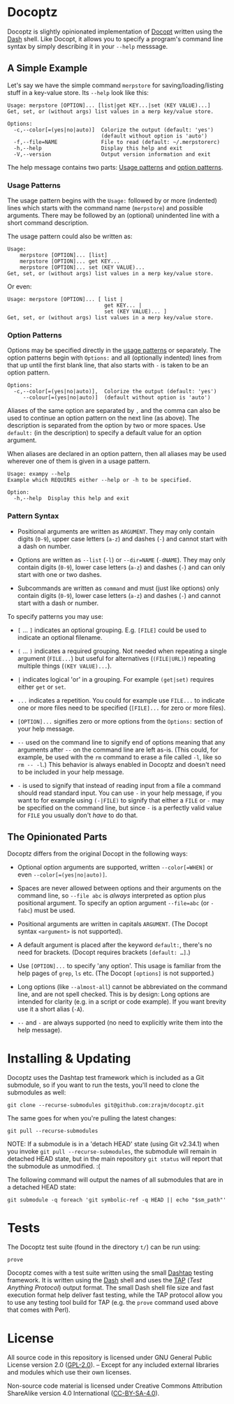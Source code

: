 # Docoptz

Docoptz is slightly opinionated implementation of [Docopt] written using the
[Dash] shell. Like Docopt, it allows you to specify a program's command line
syntax by simply describing it in your `--help` messsage.


## A Simple Example

Let's say we have the simple command `merpstore` for saving/loading/listing
stuff in a key-value store. Its `--help` look like this:

    Usage: merpstore [OPTION]... [list|get KEY...|set (KEY VALUE)...]
    Get, set, or (without args) list values in a merp key/value store.

    Options:
      -c,--color[=(yes|no|auto)]  Colorize the output (default: 'yes')
                                  (default without option is 'auto')
      -f,--file=NAME              File to read (default: ~/.merpstorerc)
      -h,--help                   Display this help and exit
      -V,--version                Output version information and exit

The help message contains two parts: [Usage patterns](#usage-patterns) and
[option patterns](#option-patterns).


### Usage Patterns

The usage pattern begins with the `Usage:` followed by or more (indented) lines
which starts with the command name (`merpstore`) and possible arguments. There
may be followed by an (optional) unindented line with a short command
description.

The usage pattern could also be written as:

    Usage:
        merpstore [OPTION]... [list]
        merpstore [OPTION]... get KEY...
        merpstore [OPTION]... set (KEY VALUE)...
    Get, set, or (without args) list values in a merp key/value store.

Or even:

    Usage: merpstore [OPTION]... [ list |
                                   get KEY... |
                                   set (KEY VALUE)... ]
    Get, set, or (without args) list values in a merp key/value store.


### Option Patterns

Options may be specified directly in the [usage patterns](#usage-patterns) or
separately. The option patterns begin with `Options:` and all (optionally
indented) lines from that up until the first blank line, that also starts with
`-` is taken to be an option pattern.

    Options:
      -c,--color[=(yes|no|auto)],  Colorize the output (default: 'yes')
         --colour[=(yes|no|auto)]  (default without option is 'auto')

Aliases of the same option are separated by `,` and the comma can also be used
to continue an option pattern on the next line (as above). The description is
separated from the option by two or more spaces. Use `default:` (in the
description) to specify a default value for an option argument.

When aliases are declared in an option pattern, then all aliases may be used
wherever one of them is given in a usage pattern.

    Usage: exampy --help
    Example which REQUIRES either --help or -h to be specified.

    Option:
      -h,--help  Display this help and exit


### Pattern Syntax

* Positional arguments are written as `ARGUMENT`. They may only contain digits
  (`0-9`), upper case letters (`a-z`) and dashes (`-`) and cannot start with a
  dash on number.

* Options are written as `--list` (`-l`) or `--dir=NAME` (`-dNAME`). They may
  only contain digits (`0-9`), lower case letters (`a-z`) and dashes (`-`) and
  can only start with one or two dashes.

* Subcommands are written as `command` and must (just like options) only
  contain digits (`0-9`), lower case letters (`a-z`) and dashes (`-`) and
  cannot start with a dash or number.

To specify patterns you may use:

* `[` … `]` indicates an optional grouping. E.g. `[FILE]` could be used to
  indicate an optional filename.

* `(` … `)` indicates a required grouping. Not needed when repeating a single
  argument (`FILE...`) but useful for alternatives (`(FILE|URL)`) repeating
  multiple things (`(KEY VALUE)...`).

* `|` indicates logical 'or' in a grouping. For example `(get|set)` requires
  either `get` or `set`.

* `...` indicates a repetition. You could for example use `FILE...` to indicate
  one or more files need to be specified (`[FILE]...` for zero or more files).

* `[OPTION]...` signifies zero or more options from the `Options:` section of
  your help message.

* `--` used on the command line to signify end of options meaning that any
  arguments after `--` on the command line are left as-is. (This could, for
  example, be used with the `rm` command to erase a file called `-l`, like so
  `rm -- -l`.) This behavior is always enabled in Docoptz and doesn't need to
  be included in your help message.

* `-` is used to signify that instead of reading input from a file a command
  should read standard input. You can use `-` in your help message, if you want
  to for example using `(-|FILE)` to signify that either a `FILE` or `-` may be
  specified on the command line, but since `-` is a perfectly valid value for
  `FILE` you usually don't *have* to do that.


## The Opinionated Parts

Docoptz differs from the original Docopt in the following ways:

* Optional option arguments are supported, written `--color[=WHEN]` or even
  `--color[=(yes|no|auto)]`.

* Spaces are never allowed between options and their arguments on the command
  line, so `--file abc` is *always* interpreted as option plus positional
  argument. To specify an option argument `--file=abc` (or `-fabc`) must be
  used.

* Positional arguments are written in capitals `ARGUMENT`. (The Docopt syntax
  `<argument>` is not supported).

* A default argument is placed after the keyword `default:`, there's no need
  for brackets. (Docopt requires brackets `[default: …]`.)

* Use `[OPTION]...` to specify 'any option'. This usage is familiar from the
  help pages of `grep`, `ls` etc. (The Docopt `[options]` is not supported.)

* Long options (like `--almost-all`) cannot be abbreviated on the command line,
  and are not spell checked. This is by design: Long options are intended for
  clarity (e.g. in a script or code example). If you want brevity use it a
  short alias (`-A`).

* `--` and `-` are always supported (no need to explicitly write them into the
  help message).


# Installing & Updating

Docoptz uses the Dashtap test framework which is included as a Git submodule,
so if you want to run the tests, you'll need to clone the submodules as well:

    git clone --recurse-submodules git@github.com:zrajm/docoptz.git

The same goes for when you're pulling the latest changes:

    git pull --recurse-submodules

NOTE: If a submodule is in a 'detach HEAD' state (using Git v2.34.1) when you
invoke `git pull --recurse-submodules`, the submodule will remain in detached
HEAD state, but in the main repository `git status` will report that the
submodule as unmodified. :(

The following command will output the names of all submodules that are in a
detached HEAD state:

    git submodule -q foreach 'git symbolic-ref -q HEAD || echo "$sm_path"'


# Tests

The Docoptz test suite (found in the directory `t/`) can be run using:

    prove

Docoptz comes with a test suite written using the small [Dashtap] testing
framework. It is written using the [Dash] shell and uses the [TAP] (*Test
Anything Protocol*) output format. The small Dash shell file size and fast
execution format help deliver fast testing, while the TAP protocol allow you to
use any testing tool build for TAP (e.g. the `prove` command used above that
comes with Perl).


# License

All source code in this repository is licensed under GNU General Public License
version 2.0 ([GPL-2.0]). – Except for any included external libraries and
modules which use their own licenses.

Non-source code material is licensed under Creative Commons Attribution
ShareAlike version 4.0 International ([CC-BY-SA-4.0]).

[CC-BY-SA-4.0]: LICENSE-CC-BY-SA.txt
[Dash]: http://gondor.apana.org.au/~herbert/dash "Debian Almquist SHell"
[Dashtap]: //github.com/zrajm/dashtap "Dashtap Testing Framework"
[Docopt]: //docopt.org "Docopt: Command-Line Interface Description Language"
[GPL-2.0]: LICENSE-GPL2.txt
[TAP]: //testanything.org "Test Anything Protocol"

<!--[eof]-->
